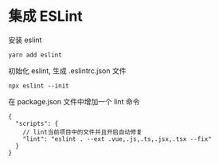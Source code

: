 # 集成 ESLint

安装 eslint

```
yarn add eslint
```

初始化 eslint, 生成 .eslintrc.json 文件

```
npx eslint --init
```

在 package.json 文件中增加一个 lint 命令

```
{
  "scripts": {
    // lint当前项目中的文件并且开启自动修复
    "lint": "eslint . --ext .vue,.js,.ts,.jsx,.tsx --fix"
  }
}
```
